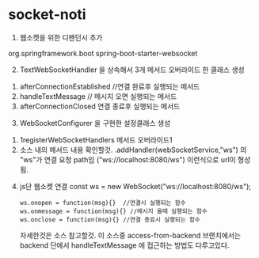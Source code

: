 # socket-noti

1. 웹소켓을 위한 디펜던시 추가

<dependency>
  <groupId>org.springframework.boot</groupId>
  <artifactId>spring-boot-starter-websocket</artifactId>
</dependency>

2. TextWebSocketHandler 을 상속해서  3개 메서드 오버라이드 한 클래스 생성
 1) afterConnectionEstablished  //연결 완료후 실행되는 메서드
 2) handleTextMessage  // 메시지 오면 실행되는 메서드
 3) afterConnectionClosed 연결 종료후 실행되는 메서드
 
 
 3. WebSocketConfigurer 을 구현한 설정클래스 생성 
 
   1) 1registerWebSocketHandlers 메서드 오버라이드1 
   2) 소스 내의 메서드 내용 확인할것.
      .addHandler(webSocketService,"ws") 의 "ws"가 연결 요청 path임  ("ws://localhost:8080/ws") 이런식으로 url이 형성됨.
      
 4. js단 웹소켓 연결 
        const ws = new WebSocket("ws://localhost:8080/ws");

        ws.onopen = function(msg){}  //연결시 실행되는 함수 
        ws.onmessage = function(msg){} //메시지 올때 실행되는 함수
        ws.onclose = function(msg){} //연결 종료시 실행되는 함수
      
      자세한것은 소스 참고할것. 
      이 소스중 access-from-backend 브랜치에서는 backend 단에서 handleTextMessage 에 접근하는 방법도 다루고있다.
    
    
